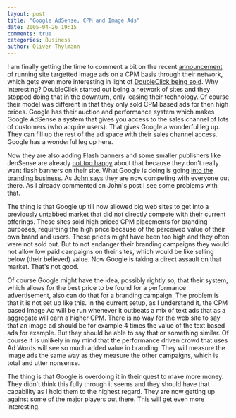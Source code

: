 ```yaml
---
layout: post
title: "Google AdSense, CPM and Image Ads"
date: 2005-04-26 19:15
comments: true
categories: Business
author: Oliver Thylmann
---
```



I am finally getting the time to comment a bit on the recent [announcement](http://services.google.com/ads_inquiry/sitetarget?hl=en) of running site targetted image ads on a CPM basis through their network, which gets even more interesting in light of [DoubleClick being sold](http://www.marketingvox.com/archives/2005/04/25/doubleclick_sale_goes_through/index.php?rss1). Why interesting? DoubleClick started out being a network of sites and they stopped doing that in the downturn, only leasing their technology. Of course their model was different in that they only sold CPM based ads for then high prices. Google has their auction and performance system which makes Google AdSense a system that gives you access to the sales channel of lots of customers (who acquire users). That gives Google a wonderful leg up. They can fill up the rest of the ad space with their sales channel access. Google has a wonderful leg up here.

Now they are also adding Flash banners and some smaller publishers like JenSense are already [not too happy](http://www.jensense.com/archives/2005/04/adwords_ads_fla.html) about that because they don't really want flash banners on their site. What Google is doing is going [into the branding business](http://battellemedia.com/archives/001460.php). As [John says](http://battellemedia.com/archives/001460.php) they are now competing with everyone out there. As I already commented on John's post I see some problems with that.

The thing is that Google up till now allowed big web sites to get into a previously untabbed market that did not directly compete with their current offerings. These sites sold high priced CPM placements for branding purposes, requireing the high price because of the perceived value of their own brand and users. These prices might have been too high and they often were not sold out. But to not endanger their branding campaigns they would not allow low paid campaigns on their sites, which would be like selling below (their believed) value. Now Google is taking a direct assault on that market. That's not good.

Of course Google might have the idea, possibly rightly so, that their system, which allows for the best price to be found for a performance advertisement, also can do that for a branding campaign. The problem is that it is not set up like this. In the current setup, as I understand it, the CPM based Image Ad will be run whenever it outbeats a mix of text ads that as a aggregate will earn a higher CPM. There is no way for the web site to say that an image ad should be for example 4 times the value of the text based ads for example. But they should be able to say that or something similar. Of course it is unlikely in my mind that the performance driven crowd that uses Ad Words will see so much added value in branding. They will measure the image ads the same way as they measure the other campaigns, which is total and utter nonsense.

The thing is that Google is overdoing it in their quest to make more money. They didn't think this fully through it seems and they should have that capability as I hold them to the highest regard. They are now getting up against some of the major players out there. This will get even more interesting.

